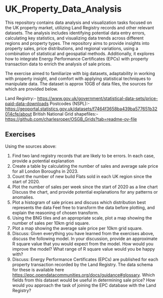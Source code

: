 # UK_Property_Data_Analysis
This repository contains data analysis and visualization tasks focused on the UK property market, utilizing Land Registry records and other relevant datasets. The analysis includes identifying potential data entry errors, calculating key statistics, and visualizing data trends across different regions and property types. The repository aims to provide insights into property sales, price distributions, and regional variations, using a combination of statistical and geospatial methods. Additionally, it explores how to integrate Energy Performance Certificates (EPCs) with property transaction data to enrich the analysis of sale prices.

The exercise aimed to familiarize with big datasets, adaptability in working with property insight, and comfort with applying statistical techniques to manipulate data. The dataset is approx 10GB of data files, the sources for which are provided below. 

Land Registry:- https://www.gov.uk/government/statistical-data-sets/price-paid-data-downloads
Postcodes (NSPL):- https://geoportal.statistics.gov.uk/datasets/f7464f3658ba439ba577651b32014cfe/about
British National Grid shapefiles:- https://github.com/charlesroper/OSGB_Grids?tab=readme-ov-file

## Exercises 
Using the sources above: 
1. Find two land registry records that are likely to be errors. In each case, provide a potential explanation 
2. Create a table by calculating the number of sales and average sale price for all London Boroughs in 2023.
3. Count the number of new build Flats sold in each UK region since the start of 2020.
4. Plot the number of sales per week since the start of 2020 as a line chart Discuss the chart, and provide potential explanations for any patterns or anomalies.
5. Plot a histogram of sale prices and discuss which distribution best represents the data Feel free to transform the data before plotting, and explain the reasoning of chosen transform.
6. Using the BNG tiles and an appropriate scale, plot a map showing the number of sales per 10km grid square.
7. Plot a map showing the average sale price per 10km grid square.
8. Discuss: Given everything you have learned from the exercises above, discuss the following model. In your discussion, provide an approximate R square value that you would expect from the model. How would you improve the model? What range of R square value would you be happy with?
9. Discuss: Energy Performance Certificates (EPCs) are published for each property transaction recorded by the Land Registry. The data schema for these is available here https://epc.opendatacommunities.org/docs/guidance#glossary. Which fields from this dataset would be useful in determining sale price? How would you approach the task of joining the EPC database with the Land Registry?

